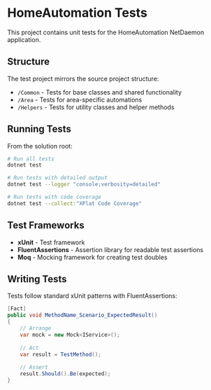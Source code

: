 # HomeAutomation Tests

This project contains unit tests for the HomeAutomation NetDaemon application.

## Structure

The test project mirrors the source project structure:

- `/Common` - Tests for base classes and shared functionality
- `/Area` - Tests for area-specific automations
- `/Helpers` - Tests for utility classes and helper methods

## Running Tests

From the solution root:

```bash
# Run all tests
dotnet test

# Run tests with detailed output
dotnet test --logger "console;verbosity=detailed"

# Run tests with code coverage
dotnet test --collect:"XPlat Code Coverage"
```

## Test Frameworks

- **xUnit** - Test framework
- **FluentAssertions** - Assertion library for readable test assertions
- **Moq** - Mocking framework for creating test doubles

## Writing Tests

Tests follow standard xUnit patterns with FluentAssertions:

```csharp
[Fact]
public void MethodName_Scenario_ExpectedResult()
{
    // Arrange
    var mock = new Mock<IService>();
    
    // Act
    var result = TestMethod();
    
    // Assert
    result.Should().Be(expected);
}
```